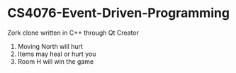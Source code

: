 # CS4076-Event-Driven-Programming
Zork clone written in C++ through Qt Creator

1. Moving North will hurt
2. Items may heal or hurt you
3. Room H will win the game
